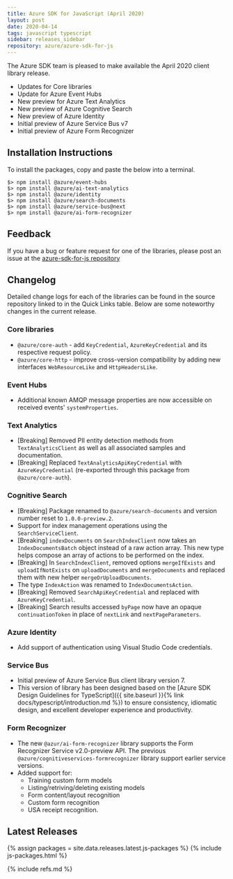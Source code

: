 ```yaml
---
title: Azure SDK for JavaScript (April 2020)
layout: post
date: 2020-04-14
tags: javascript typescript
sidebar: releases_sidebar
repository: azure/azure-sdk-for-js
---
```


The Azure SDK team is pleased to make available the April 2020 client library release.

- Updates for Core libraries
- Update for Azure Event Hubs
- New preview for Azure Text Analytics
- New preview of Azure Cognitive Search
- New preview of Azure Identity
- Initial preview of Azure Service Bus v7
- Initial preview of Azure Form Recognizer

## Installation Instructions
To install the packages, copy and paste the below into a terminal.

    $> npm install @azure/event-hubs
    $> npm install @azure/ai-text-analytics
    $> npm install @azure/identity
    $> npm install @azure/search-documents
    $> npm install @azure/service-bus@next
    $> npm install @azure/ai-form-recognizer

## Feedback
If you have a bug or feature request for one of the libraries, please post an issue at the [azure-sdk-for-js repository](https://github.com/azure/azure-sdk-for-js/issues)

## Changelog

Detailed change logs for each of the libraries can be found in the source repository linked to in the Quick Links table.
Below are some noteworthy changes in the current release.

### Core libraries

- `@azure/core-auth` - add `KeyCredential`, `AzureKeyCredential` and its respective request policy.
- `@azure/core-http` - improve cross-version compatibility by adding new interfaces `WebResourceLike` and `HttpHeadersLike`.

### Event Hubs

- Additional known AMQP message properties are now accessible on received events' `systemProperties`.

### Text Analytics

- [Breaking] Removed PII entity detection methods from `TextAnalyticsClient` as well as all associated samples and documentation.
- [Breaking] Replaced `TextAnalyticsApiKeyCredential` with `AzureKeyCredential` (re-exported through this package from `@azure/core-auth`).

### Cognitive Search

- [Breaking] Package renamed to `@azure/search-documents` and version number reset to `1.0.0-preview.2`.
- Support for index management operations using the `SearchServiceClient`.
- [Breaking] `indexDocuments` on `SearchIndexClient` now takes an `IndexDocumentsBatch` object instead of a raw action array. This new type helps compose an array of actions to be performed on the index.
- [Breaking] In `SearchIndexClient`, removed options `mergeIfExists` and `uploadIfNotExists` on `uploadDocuments` and `mergeDocuments` and replaced them with new helper `mergeOrUploadDocuments`.
- The type `IndexAction` was renamed to `IndexDocumentsAction`.
- [Breaking] Removed `SearchApiKeyCredential` and replaced with `AzureKeyCredential`.
- [Breaking] Search results accessed `byPage` now have an opaque `continuationToken` in place of `nextLink` and `nextPageParameters`.

### Azure Identity

- Add support of authentication using Visual Studio Code credentials.

### Service Bus

- Initial preview of Azure Service Bus client library version 7.
- This version of library has been designed based on the [Azure SDK Design Guidelines for TypeScript]({{ site.baseurl }}{% link docs/typescript/introduction.md %}) to ensure consistency, idiomatic design, and excellent developer experience and productivity.

### Form Recognizer

- The new `@azur/ai-form-recognizer` library supports the Form Recognizer Service v2.0-preview API. The previous `@azure/cognitiveservices-formrecognizer` library support earlier service versions.
- Added support for:
  - Training custom form models
  - Listing/retriving/deleting existing models
  - Form content/layout recognition
  - Custom form recognition
  - USA receipt recognition.

## Latest Releases

{% assign packages = site.data.releases.latest.js-packages %}
{% include js-packages.html %}

{% include refs.md %}
